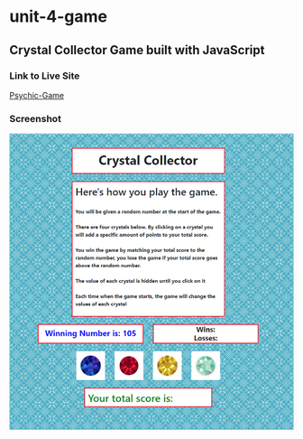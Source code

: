 # unit-4-game

## Crystal Collector Game built with JavaScript

### Link to Live Site
[Psychic-Game](https://hungle913.github.io/unit-4-game/)

### Screenshot
![Psychic-Game Screenshot](./assets/images/Screen_Shot.PNG?raw=true "Crystal Collector Game")


